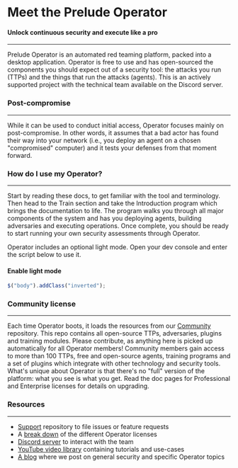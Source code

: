 
# Meet the Prelude Operator

#### Unlock continuous security and execute like a pro

---

Prelude Operator is an automated red teaming platform, packed into a desktop application. Operator is
free to use and has open-sourced the components you should expect out of a security tool: the attacks
you run (TTPs) and the things that run the attacks (agents). This is an actively supported project
with the technical team available on the Discord server.

### Post-compromise

---

While it can be used to conduct initial access, Operator focuses mainly on post-compromise. In other words,
it assumes that a bad actor has found their way into your network (i.e., you deploy an agent on a chosen
"compromised" computer) and it tests your defenses from that moment forward.

### How do I use my Operator?

---

Start by reading these docs, to get familiar with the tool and terminology. Then head to the Train section and
take the Introduction program which brings the documentation to life. The program walks you through all major components
of the system and has you deploying agents, building adversaries and executing operations. Once complete, you should
be ready to start running your own security assessments through Operator. 

Operator includes an optional light mode. Open your dev console and enter the script below to use it.


#### Enable light mode

```javascript
$("body").addClass("inverted");
```

### Community license

---

Each time Operator boots, it loads the resources from our [Community](https://github.com/preludeorg/community) repository.
This repo contains all open-source TTPs, adversaries, plugins and training modules. Please contribute, as 
anything here is picked up automatically for all Operator members! Community members gain access to more than 100
TTPs, free and open-source agents, training programs and a set of plugins which integrate with other technology 
and security tools. What's unique about Operator is that there's no "full" version of the platform: what you see is what you get. Read the doc pages for Professional and Enterprise licenses for details on upgrading. 

### Resources

---

- [Support](https://github.com/preludeorg/operator-support) repository to file issues or feature requests
- A [break down](https://www.prelude.org/platform/pricing) of the different Operator licenses
- [Discord server](https://discord.gg/NWURE99JzE) to interact with the team
- [YouTube video library](https://www.youtube.com/channel/UCZyx-PDZ_k7Vuzyqr4-qK9A) containing tutorials and use-cases
- [A blog](https://feed.prelude.org) where we post on general security and specific Operator topics
